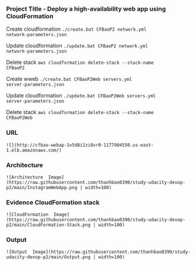 ### Project Title - Deploy a high-availability web app using CloudFormation
Create cloudformation
	<code>./create.bat CFBaoP2 network.yml network-parameters.json</code>
	
Update cloudformation
	<code>./update.bat CFBaoP2 network.yml network-parameters.json</code>
	
Delete stack 
    <code>aws cloudformation delete-stack --stack-name CFBaoP2</code>


Create wweb
    <code>./create.bat CFBaoP2Web servers.yml server-parameters.json</code>

	
Update cloudformation
    <code>./update.bat CFBaoP2Web servers.yml server-parameters.json</code>
	
Delete stack 
    <code>aws cloudformation delete-stack --stack-name CFBaoP2Web</code>

### URL
    ![](http://cfbao-webap-1v5d8i1zi8vr0-1177904550.us-east-1.elb.amazonaws.com/)


### Architecture
    ![Architecture  Image](https://raw.githubusercontent.com/thanhbao0390/study-udacity-devop-p2/main/InstagramWebApp.png | width=100)

### Evidence CloudFormation stack
    ![CloudFormation  Image](https://raw.githubusercontent.com/thanhbao0390/study-udacity-devop-p2/main/CloudFormation-Stack.png | width=100)

### Output
    ![Output  Image](https://raw.githubusercontent.com/thanhbao0390/study-udacity-devop-p2/main/Output.png | width=100)